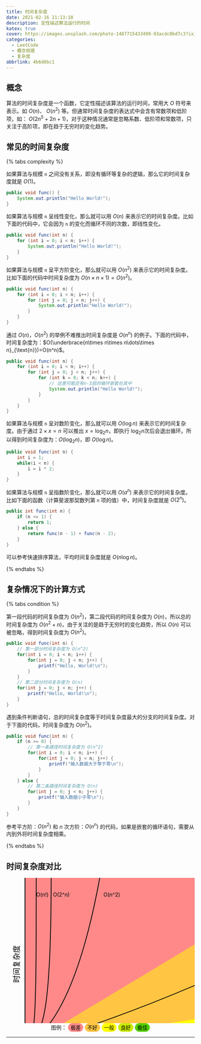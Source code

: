 ```yaml
---
title: 时间复杂度
date: 2021-02-16 21:13:10
description: 定性描述算法运行的时间
katex: true
cover: https://images.unsplash.com/photo-1487715433499-93acdc0bd7c3?ixid=MXwxMjA3fDB8MHxwaG90by1wYWdlfHx8fGVufDB8fHw%3D&ixlib=rb-1.2.1&auto=format&fit=crop&w=1714&q=80
categories:
  - LeetCode
  - 概念梳理
  - 复杂度
abbrlink: 4b6d6bc1
---
```


## 概念

算法的时间复杂度是一个函数，它定性描述该算法的运行时间，常用大 $O$ 符号来表示。如 $O(n)$、 $O(n^2)$ 等。但通常时间复杂度的表达式中会含有常数项和低阶项，如： $O(2n^5+2n+1)$，对于这种情况通常是忽略系数、低阶项和常数项，只关注于高阶项，即在趋于无穷时的变化趋势。

## 常见的时间复杂度

{% tabs complexity %}

<!-- tab 常数阶 -->
如果算法与规模 `n` 之间没有关系，即没有循环等复杂的逻辑，那么它的时间复杂度就是 $O(1)$。

``` java
public void func() {
    System.out.println("Hello World!");
}
```
<!-- endtab -->

<!-- tab 线性阶 -->
如果算法与规模 `n` 呈线性变化，那么就可以用 $O(n)$ 来表示它的时间复杂度。比如下面的代码中，它会因为 `n` 的变化而循环不同的次数，即线性变化。

``` java
public void func(int n) {
    for (int i = 0; i < n; i++) {
        System.out.println("Hello World!");
    }
}
```
<!-- endtab -->

<!-- tab 平方阶 -->
如果算法与规模 `n` 呈平方阶变化，那么就可以用 $O(n^2)$ 来表示它的时间复杂度。比如下面的代码中时间复杂度为 $O(n\times n\times 1)=O(n^2)$。

``` java
public void func(int n) {
    for (int i = 0; i < n; i++) {
        for (int j = 0; j < n; j++) {
            System.out.println("Hello World!");
        }
    }
}
```
<!-- endtab -->

<!-- tab n 次方阶 -->
通过 $O(n)$，$O(n^2)$ 的举例不难推出时间复杂度是 $O(n^n)$ 的例子。下面的代码中，时间复杂度为：$O(\underbrace{n\times n\times n\dots\times n}_{\text{n}})=O(n^n)$。

``` java
public void func(int n) {
    for (int i = 0; i < n; i++) {
        for (int j = 0; j < n; j++) {
            for (int k = 0; k < n; k++) {
                // 这里可能还有n-3层的循环嵌套在其中
                System.out.println("Hello World!");
            }
        }
    }
}
```
<!-- endtab -->

<!-- tab 对数阶 -->
如果算法与规模 `n` 呈对数阶变化，那么就可以用 $O(\log n)$ 来表示它的时间复杂度。由于通过 $2\times x=n$ 可以推出 $x=\log_2n$，即执行 $\log_2n$次后会退出循环。所以得到时间复杂度为：$O(\log_2n)$，即 $O(\log n)$。

``` java
public void func(int n) {
    int i = 1;
    while(i < n) {
        i = i * 2;
    }
}
```
<!-- endtab -->

<!-- tab 指数阶 -->
如果算法与规模 `n` 呈指数阶变化，那么就可以用 $O(a^n)$ 来表示它的时间复杂度。比如下面的函数（计算斐波那契数列第 `n` 项的值）中，时间复杂度就是 $O(2^n)$。

``` java
public int func(int n) {
    if (n <= 1) {        
        return 1;
    } else {        
        return func(n - 1) + func(n - 2);
    }
}
```
<!-- endtab -->

<!-- tab 线性对数阶 -->
可以参考快速排序算法，平均时间复杂度就是 $O(n\log n)$。
<!-- endtab -->

{% endtabs %}

## 复杂情况下的计算方式

{% tabs condition %}
<!-- tab 顺序执行语句 -->
第一段代码的时间复杂度为 $O(n^2)$，第二段代码的时间复杂度为 $O(n)$，所以总的时间复杂度为 $O(n^2+n)$，由于关注的是趋于无穷时的变化趋势，所以 $O(n)$ 可以被忽略，得到时间复杂度为 $O(n^2)$。

``` java
public void func(int n) {
    // 第一部分时间复杂度为 O(n^2)
    for(int i = 0; i < n; i++) {
        for(int j = 0; j < n; j++) {
            printf("Hello, World!\n");
        }
    }
    // 第二部分时间复杂度为 O(n)
    for(int j = 0; j < n; j++) {
        printf("Hello, World!\n");
    }
}
```
<!-- endtab -->

<!-- tab 条件判断语句 -->
遇到条件判断语句，总的时间复杂度等于时间复杂度最大的分支的时间复杂度。对于下面的代码，时间复杂度为 $O(n^2)$。

``` java
public void func(int n) {
    if (n >= 0) {
        // 第一条路径时间复杂度为 O(n^2)
        for(int i = 0; i < n; i++) {
            for(int j = 0; j < n; j++) {
                printf("输入数据大于等于零\n");
            }
        }
    } else {
        // 第二条路径时间复杂度为 O(n)
        for(int j = 0; j < n; j++) {
            printf("输入数据小于零\n");
        }
    }
}
```
<!-- endtab -->

<!-- tab 嵌套的循环语句 -->
参考平方阶：$O(n^2)$ 和 $n$ 次方阶：$O(n^n)$ 的代码，如果是嵌套的循环语句，需要从内到外将时间复杂度相乘。
<!-- endtab -->
{% endtabs %}

## 时间复杂度对比

<div align="center">
<svg id="chart" width="650" height="500" xmlns="http://www.w3.org/2000/svg">
    <!-- horrible region -->
    <path d="M50 450 L 50 0 L 800 0 L 800 450 Z" fill="#ff8989"></path>
    <!-- bad region -->
    <path d="M50 450 L 800 0 L 800 450 Z" fill="#FFC543"></path>
    <!-- fair region -->
    <path d="M50 450 L 800 450 L 800 330 Z" fill="yellow"></path>
    <!-- good region -->
    <path d="M50 450 L 800 450 L 800 410 Z" fill="#C8EA00"></path>
    <!-- excellent region -->
    <path d="M50 450 L 800 450 L 800 440 Z" fill="#53d000"></path>
    <path d="M50 0 L 50 450 L 800 450" fill="transparent" stroke="black" stroke-width="2"></path>
    <path d="M50 448 L 800 448" fill="transparent" stroke="black" stroke-width="2"></path>
    <text x="500" y="438" fill="black">O(log n), O(1)</text>
    <path d="M50 450 L 800 400" fill="transparent" stroke="black" stroke-width="2"></path>
    <text x="560" y="390" fill="black">O(n)</text>
    <path d="M50 450 Q 400 350, 800 150" fill="transparent" stroke="black" stroke-width="2"></path>
    <text x="530" y="190" fill="black">O(n log n)</text>
    <path d="M50 450 Q 180 380, 250 0" fill="transparent" stroke="black" stroke-width="2"></path>
    <text x="260" y="50" fill="black">O(n^2)</text>
    <path d="M50 450 C 100 430, 120 350, 120 0" fill="transparent" stroke="black" stroke-width="2"></path>
    <text x="125" y="50" fill="black">O(2^n)</text>
    <path d="M50 450 C 80 450, 80 350, 80 0" fill="transparent" stroke="black" stroke-width="2"></path>
    <text x="80" y="50" fill="black">O(n!)</text>
    <text x="0" y="0" transform="translate(30 230) rotate(-90)" style="dominant-baseline: middle; text-anchor: middle; font-size:20px; color: #555; font-size:20px; color: #555;" fill="black">时间复杂度</text>
    <text x="0" y="0" transform="translate(350 470)" style="dominant-baseline: middle; text-anchor: middle; font-size:20px; color: #555;" fill="black">元素数量</text>
</svg>
</div>

<div align="center">
    图例：
    <button disabled style="border: 1px solid #FF8989; border-radius: 30px; background: #FF8989; color: black;">极差</button>
    <button disabled style="border: 1px solid #FFC543; border-radius: 30px; background: #FFC543; color: black;">不好</button>
    <button disabled style="border: 1px solid #FFFF00; border-radius: 30px; background: #FFFF00; color: black;">一般</button>
    <button disabled style="border: 1px solid #C8EA00; border-radius: 30px; background: #C8EA00; color: black;">良好</button>
    <button disabled style="border: 1px solid #53D000; border-radius: 30px; background: #53D000; color: black;">极佳</button>
</div>

---
